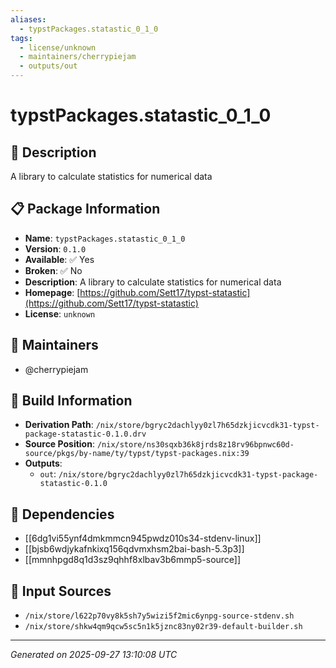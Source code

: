 ```yaml
---
aliases:
  - typstPackages.statastic_0_1_0
tags:
  - license/unknown
  - maintainers/cherrypiejam
  - outputs/out
---
```


# typstPackages.statastic_0_1_0

## 📝 Description

A library to calculate statistics for numerical data

## 📋 Package Information

- **Name**: `typstPackages.statastic_0_1_0`
- **Version**: `0.1.0`
- **Available**: ✅ Yes
- **Broken**: ✅ No
- **Description**: A library to calculate statistics for numerical data
- **Homepage**: [https://github.com/Sett17/typst-statastic](https://github.com/Sett17/typst-statastic)
- **License**: `unknown`
## 👥 Maintainers

- @cherrypiejam


## 🔧 Build Information

- **Derivation Path**: `/nix/store/bgryc2dachlyy0zl7h65dzkjicvcdk31-typst-package-statastic-0.1.0.drv`
- **Source Position**: `/nix/store/ns30sqxb36k8jrds8z18rv96bpnwc60d-source/pkgs/by-name/ty/typst/typst-packages.nix:39`
- **Outputs**:
  - `out`:  `/nix/store/bgryc2dachlyy0zl7h65dzkjicvcdk31-typst-package-statastic-0.1.0`

## 🔗 Dependencies

- [[6dg1vi55ynf4dmkmmcn945pwdz010s34-stdenv-linux]]
- [[bjsb6wdjykafnkixq156qdvmxhsm2bai-bash-5.3p3]]
- [[mmnhpgd8q1d3sz9qhhf8xlbav3b6mmp5-source]]

## 📁 Input Sources

- `/nix/store/l622p70vy8k5sh7y5wizi5f2mic6ynpg-source-stdenv.sh`
- `/nix/store/shkw4qm9qcw5sc5n1k5jznc83ny02r39-default-builder.sh`

---
*Generated on 2025-09-27 13:10:08 UTC*
